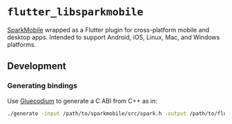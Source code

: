 # `flutter_libsparkmobile`
[SparkMobile](https://github.com/firoorg/sparkmobile) wrapped as a Flutter plugin for cross-platform mobile and desktop apps.  Intended to support Android, iOS, Linux, Mac, and Windows platforms.

## Development

### Generating bindings
Use [Gluecodium](https://github.com/heremaps/gluecodium) to generate a C ABI from C++ as in:
```sh
./generate -input /path/to/sparkmobile/src/spark.h -output /path/to/flutter_libsparkmobile
```